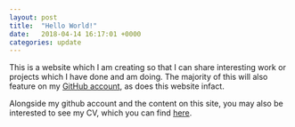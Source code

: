 ```yaml
---
layout: post
title:  "Hello World!"
date:   2018-04-14 16:17:01 +0000
categories: update
---
```

This is a website which I am creating so that I can share interesting work or projects which I have done and am doing. The majority of this will also feature on my [GitHub account][h-cox-github], as does this website infact.

Alongside my github account and the content on this site, you may also be interested to see my CV, which you can find [here][Henry Cox CV].

[Henry Cox CV]: https://www.henrycox.co.uk/CV.pdf
[h-cox-github]: https://github.com/h-cox

